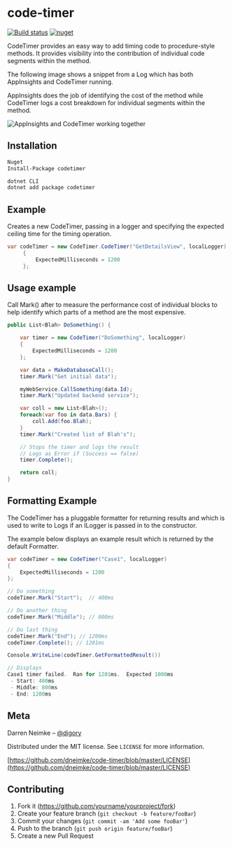# code-timer

[![Build status](https://ci.appveyor.com/api/projects/status/1mocaf3ycpxjpawa?svg=true)](https://ci.appveyor.com/project/dneimke/code-timer)      [![nuget](https://img.shields.io/nuget/v/codetimer.svg)](https://www.nuget.org/packages/codetimer/)

CodeTimer provides an easy way to add timing code to procedure-style methods.  It provides visibility into the contribution of individual code segments within the method.

The following image shows a snippet from a Log which has both AppInsights and CodeTimer running.

AppInsights does the job of identifying the cost of the method while CodeTimer logs a cost breakdown for individual segments within the method.

![AppInsights and CodeTimer working together](https://github.com/dneimke/code-timer/blob/master/images/runtime-view.png?raw=true)

## Installation

```sh
Nuget
Install-Package codetimer

dotnet CLI
dotnet add package codetimer
```

## Example
Creates a new CodeTimer, passing in a logger and specifying the expected ceiling time for the timing operation.

```csharp
var codeTimer = new CodeTimer.CodeTimer("GetDetailsView", localLogger)
     {
         ExpectedMilliseconds = 1200
     };
```

## Usage example
Call Mark() after to measure the performance cost of individual blocks to help identify which parts of a method are the most expensive.

```csharp
public List<Blah> DoSomething() {

    var timer = new CodeTimer("DoSomething", localLogger)
    {
        ExpectedMilliseconds = 1200
    };

    var data = MakeDatabaseCall();
    timer.Mark("Get initial data");

    myWebService.CallSomething(data.Id);
    timer.Mark("Updated backend service");

    var coll = new List<Blah>();
    foreach(var foo in data.Bars) {
        coll.Add(foo.Blah);
    }
    timer.Mark("Created list of Blah's");

    // Stops the timer and logs the result 
    // Logs as Error if (Success == false)
    timer.Complete(); 

    return coll;
}
```

## Formatting Example
The CodeTimer has a pluggable formatter for returning results and which is used to write to Logs if an ILogger is passed in to the constructor.

The example below displays an example result which is returned by the default Formatter.

```csharp
var codeTimer = new CodeTimer("Case1", localLogger)
{
    ExpectedMilliseconds = 1200
};

// Do something
codeTimer.Mark("Start");  // 400ms

// Do another thing
codeTimer.Mark("Middle"); // 800ms

// Do last thing
codeTimer.Mark("End"); // 1200ms
codeTimer.Complete(); // 1201ms

Console.WriteLine(codeTimer.GetFormattedResult())

// Displays
Case1 timer failed.  Ran for 1201ms.  Expected 1000ms
 - Start: 400ms
 - Middle: 800ms
 - End: 1200ms
```

## Meta

Darren Neimke – [@digory](https://twitter.com/digory)

Distributed under the MIT license. See ``LICENSE`` for more information.

[https://github.com/dneimke/code-timer/blob/master/LICENSE](https://github.com/dneimke/code-timer/blob/master/LICENSE)

## Contributing

1. Fork it (<https://github.com/yourname/yourproject/fork>)
2. Create your feature branch (`git checkout -b feature/fooBar`)
3. Commit your changes (`git commit -am 'Add some fooBar'`)
4. Push to the branch (`git push origin feature/fooBar`)
5. Create a new Pull Request